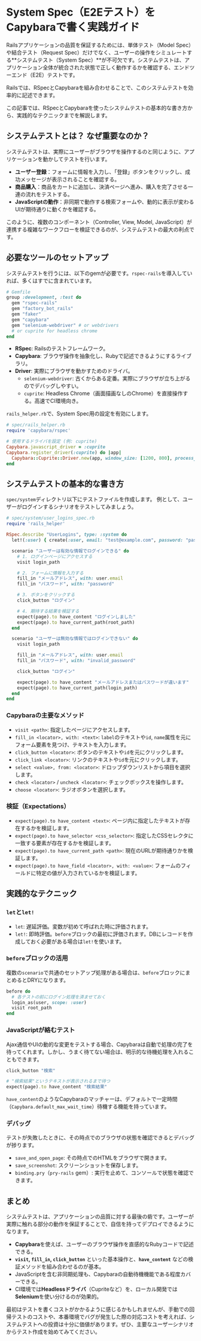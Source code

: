 # System Spec（E2Eテスト）をCapybaraで書く実践ガイド

Railsアプリケーションの品質を保証するためには、単体テスト（Model Spec）や結合テスト（Request Spec）だけでなく、ユーザーの操作をシミュレートする**システムテスト（System Spec）**が不可欠です。システムテストは、アプリケーション全体が統合された状態で正しく動作するかを確認する、エンドツーエンド（E2E）テストです。

Railsでは、RSpecとCapybaraを組み合わせることで、このシステムテストを効率的に記述できます。

この記事では、RSpecとCapybaraを使ったシステムテストの基本的な書き方から、実践的なテクニックまでを解説します。

## システムテストとは？ なぜ重要なのか？

システムテストは、実際にユーザーがブラウザを操作するのと同じように、アプリケーションを動かしてテストを行います。

- **ユーザー登録**：フォームに情報を入力し、「登録」ボタンをクリックし、成功メッセージが表示されることを確認する。
- **商品購入**：商品をカートに追加し、決済ページへ進み、購入を完了させる一連の流れをテストする。
- **JavaScriptの動作**：非同期で動作する検索フォームや、動的に表示が変わるUIが期待通りに動くかを確認する。

このように、複数のコンポーネント（Controller, View, Model, JavaScript）が連携する複雑なワークフローを検証できるのが、システムテストの最大の利点です。

## 必要なツールのセットアップ

システムテストを行うには、以下のgemが必要です。`rspec-rails`を導入していれば、多くはすでに含まれています。

```ruby
# Gemfile
group :development, :test do
  gem "rspec-rails"
  gem "factory_bot_rails"
  gem "faker"
  gem "capybara"
  gem "selenium-webdriver" # or webdrivers
  # or cuprite for headless chrome
end
```

- **RSpec**: Railsのテストフレームワーク。
- **Capybara**: ブラウザ操作を抽象化し、Rubyで記述できるようにするライブラリ。
- **Driver**: 実際にブラウザを動かすためのドライバ。
    - `selenium-webdriver`: 古くからある定番。実際にブラウザが立ち上がるのでデバッグしやすい。
    - `cuprite`: Headless Chrome（画面描画なしのChrome）を直接操作する。高速でCI環境向き。

`rails_helper.rb`で、System Spec用の設定を有効にします。

```ruby
# spec/rails_helper.rb
require 'capybara/rspec'

# 使用するドライバを設定 (例: cuprite)
Capybara.javascript_driver = :cuprite
Capybara.register_driver(:cuprite) do |app|
  Capybara::Cuprite::Driver.new(app, window_size: [1200, 800], process_timeout: 15)
end
```

## システムテストの基本的な書き方

`spec/system`ディレクトリ以下にテストファイルを作成します。
例として、ユーザーがログインするシナリオをテストしてみましょう。

```ruby
# spec/system/user_logins_spec.rb
require 'rails_helper'

RSpec.describe "UserLogins", type: :system do
  let!(:user) { create(:user, email: "test@example.com", password: "password") }

  scenario "ユーザーは有効な情報でログインできる" do
    # 1. ログインページにアクセスする
    visit login_path

    # 2. フォームに情報を入力する
    fill_in "メールアドレス", with: user.email
    fill_in "パスワード", with: "password"

    # 3. ボタンをクリックする
    click_button "ログイン"

    # 4. 期待する結果を検証する
    expect(page).to have_content "ログインしました"
    expect(page).to have_current_path(root_path)
  end

  scenario "ユーザーは無効な情報ではログインできない" do
    visit login_path

    fill_in "メールアドレス", with: user.email
    fill_in "パスワード", with: "invalid_password"

    click_button "ログイン"

    expect(page).to have_content "メールアドレスまたはパスワードが違います"
    expect(page).to have_current_path(login_path)
  end
end
```

### Capybaraの主要なメソッド

- `visit <path>`: 指定したページにアクセスします。
- `fill_in <locator>, with: <text>`: `label`のテキストや`id`, `name`属性を元にフォーム要素を見つけ、テキストを入力します。
- `click_button <locator>`: ボタンのテキストや`id`を元にクリックします。
- `click_link <locator>`: リンクのテキストや`id`を元にクリックします。
- `select <value>, from: <locator>`: ドロップダウンリストから項目を選択します。
- `check <locator>` / `uncheck <locator>`: チェックボックスを操作します。
- `choose <locator>`: ラジオボタンを選択します。

### 検証（Expectations）

- `expect(page).to have_content <text>`: ページ内に指定したテキストが存在するかを検証します。
- `expect(page).to have_selector <css_selector>`: 指定したCSSセレクタに一致する要素が存在するかを検証します。
- `expect(page).to have_current_path <path>`: 現在のURLが期待通りかを検証します。
- `expect(page).to have_field <locator>, with: <value>`: フォームのフィールドに特定の値が入力されているかを検証します。

## 実践的なテクニック

### `let`と`let!`

- `let`: 遅延評価。変数が初めて呼ばれた時に評価されます。
- `let!`: 即時評価。`before`ブロックの最初に評価されます。DBにレコードを作成しておく必要がある場合は`let!`を使います。

### `before`ブロックの活用

複数の`scenario`で共通のセットアップ処理がある場合は、`before`ブロックにまとめるとDRYになります。

```ruby
before do
  # 各テストの前にログイン処理を済ませておく
  login_as(user, scope: :user)
  visit root_path
end
```

### JavaScriptが絡むテスト

Ajax通信やUIの動的な変更をテストする場合、Capybaraは自動で処理の完了を待ってくれます。しかし、うまく待てない場合は、明示的な待機処理を入れることもできます。

```ruby
click_button "検索"

# "検索結果"というテキストが表示されるまで待つ
expect(page).to have_content "検索結果"
```

`have_content`のようなCapybaraのマッチャーは、デフォルトで一定時間（`Capybara.default_max_wait_time`）待機する機能を持っています。

### デバッグ

テストが失敗したときに、その時点でのブラウザの状態を確認できるとデバッグが捗ります。

- `save_and_open_page`: その時点でのHTMLをブラウザで開きます。
- `save_screenshot`: スクリーンショットを保存します。
- `binding.pry`（`pry-rails` gem）: 実行を止めて、コンソールで状態を確認できます。

## まとめ

システムテストは、アプリケーションの品質に対する最後の砦です。ユーザーが実際に触れる部分の動作を保証することで、自信を持ってデプロイできるようになります。

- **Capybara**を使えば、ユーザーのブラウザ操作を直感的なRubyコードで記述できる。
- **`visit`, `fill_in`, `click_button`** といった基本操作と、**`have_content`** などの検証メソッドを組み合わせるのが基本。
- JavaScriptを含む非同期処理も、Capybaraの自動待機機能である程度カバーできる。
- CI環境では**Headlessドライバ**（Cupriteなど）を、ローカル開発では**Selenium**を使い分けるのが効果的。

最初はテストを書くコストがかかるように感じるかもしれませんが、手動での回帰テストのコストや、本番環境でバグが発生した際の対応コストを考えれば、システムテストへの投資は十分に価値があります。ぜひ、主要なユーザーシナリオからテスト作成を始めてみてください。
